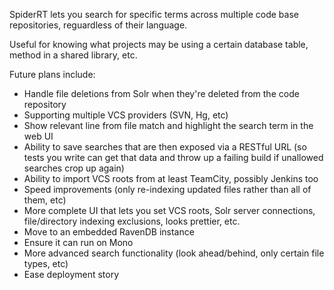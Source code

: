 SpiderRT lets you search for specific terms across multiple code base repositories, reguardless of their language.

Useful for knowing what projects may be using a certain database table, method in a shared library, etc.

Future plans include:
* Handle file deletions from Solr when they're deleted from the code repository
* Supporting multiple VCS providers (SVN, Hg, etc)
* Show relevant line from file match and highlight the search term in the web UI
* Ability to save searches that are then exposed via a RESTful URL (so tests you write can get that data and throw up a failing build if unallowed searches crop up again)
* Ability to import VCS roots from at least TeamCity, possibly Jenkins too
* Speed improvements (only re-indexing updated files rather than all of them, etc)
* More complete UI that lets you set VCS roots, Solr server connections, file/directory indexing exclusions, looks prettier, etc.
* Move to an embedded RavenDB instance
* Ensure it can run on Mono
* More advanced search functionality (look ahead/behind, only certain file types, etc)
* Ease deployment story
